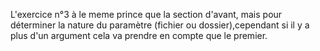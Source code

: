 L'exercice n°3 à le meme prince  que la section d'avant, mais pour déterminer la nature du paramètre (fichier ou dossier),cependant si il y a plus d'un argument  cela va prendre en compte que le premier.
